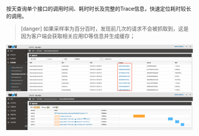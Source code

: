按天查询单个接口的调用时间、耗时时长及完整的Trace信息，快速定位耗时较长的调用。

>[danger] 如果采样率为百分百时，发现前几次的请求不会被抓取到，这是因为客户端会获取相关应用ID等信息并生成缓存；

![](images/screenshot_1565064552008.png)
![](images/screenshot_1565064557548.png)